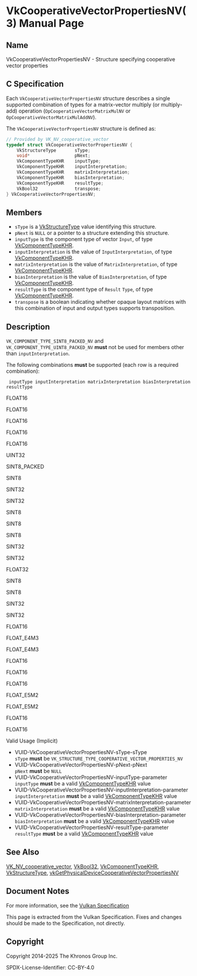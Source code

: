 # VkCooperativeVectorPropertiesNV(3) Manual Page

## Name

VkCooperativeVectorPropertiesNV - Structure specifying cooperative vector properties



## [](#_c_specification)C Specification

Each `VkCooperativeVectorPropertiesNV` structure describes a single supported combination of types for a matrix-vector multiply (or multiply-add) operation (`OpCooperativeVectorMatrixMulNV` or `OpCooperativeVectorMatrixMulAddNV`).

The `VkCooperativeVectorPropertiesNV` structure is defined as:

```c++
// Provided by VK_NV_cooperative_vector
typedef struct VkCooperativeVectorPropertiesNV {
    VkStructureType       sType;
    void*                 pNext;
    VkComponentTypeKHR    inputType;
    VkComponentTypeKHR    inputInterpretation;
    VkComponentTypeKHR    matrixInterpretation;
    VkComponentTypeKHR    biasInterpretation;
    VkComponentTypeKHR    resultType;
    VkBool32              transpose;
} VkCooperativeVectorPropertiesNV;
```

## [](#_members)Members

- `sType` is a [VkStructureType](https://registry.khronos.org/vulkan/specs/latest/man/html/VkStructureType.html) value identifying this structure.
- `pNext` is `NULL` or a pointer to a structure extending this structure.
- `inputType` is the component type of vector `Input`, of type [VkComponentTypeKHR](https://registry.khronos.org/vulkan/specs/latest/man/html/VkComponentTypeKHR.html).
- `inputInterpretation` is the value of `InputInterpretation`, of type [VkComponentTypeKHR](https://registry.khronos.org/vulkan/specs/latest/man/html/VkComponentTypeKHR.html).
- `matrixInterpretation` is the value of `MatrixInterpretation`, of type [VkComponentTypeKHR](https://registry.khronos.org/vulkan/specs/latest/man/html/VkComponentTypeKHR.html).
- `biasInterpretation` is the value of `BiasInterpretation`, of type [VkComponentTypeKHR](https://registry.khronos.org/vulkan/specs/latest/man/html/VkComponentTypeKHR.html).
- `resultType` is the component type of `Result` `Type`, of type [VkComponentTypeKHR](https://registry.khronos.org/vulkan/specs/latest/man/html/VkComponentTypeKHR.html).
- `transpose` is a boolean indicating whether opaque layout matrices with this combination of input and output types supports transposition.

## [](#_description)Description

`VK_COMPONENT_TYPE_SINT8_PACKED_NV` and `VK_COMPONENT_TYPE_UINT8_PACKED_NV` **must** not be used for members other than `inputInterpretation`.

The following combinations **must** be supported (each row is a required combination):

     inputType inputInterpretation matrixInterpretation biasInterpretation resultType

FLOAT16

FLOAT16

FLOAT16

FLOAT16

FLOAT16

UINT32

SINT8\_PACKED

SINT8

SINT32

SINT32

SINT8

SINT8

SINT8

SINT32

SINT32

FLOAT32

SINT8

SINT8

SINT32

SINT32

FLOAT16

FLOAT\_E4M3

FLOAT\_E4M3

FLOAT16

FLOAT16

FLOAT16

FLOAT\_E5M2

FLOAT\_E5M2

FLOAT16

FLOAT16

Valid Usage (Implicit)

- [](#VUID-VkCooperativeVectorPropertiesNV-sType-sType)VUID-VkCooperativeVectorPropertiesNV-sType-sType  
  `sType` **must** be `VK_STRUCTURE_TYPE_COOPERATIVE_VECTOR_PROPERTIES_NV`
- [](#VUID-VkCooperativeVectorPropertiesNV-pNext-pNext)VUID-VkCooperativeVectorPropertiesNV-pNext-pNext  
  `pNext` **must** be `NULL`
- [](#VUID-VkCooperativeVectorPropertiesNV-inputType-parameter)VUID-VkCooperativeVectorPropertiesNV-inputType-parameter  
  `inputType` **must** be a valid [VkComponentTypeKHR](https://registry.khronos.org/vulkan/specs/latest/man/html/VkComponentTypeKHR.html) value
- [](#VUID-VkCooperativeVectorPropertiesNV-inputInterpretation-parameter)VUID-VkCooperativeVectorPropertiesNV-inputInterpretation-parameter  
  `inputInterpretation` **must** be a valid [VkComponentTypeKHR](https://registry.khronos.org/vulkan/specs/latest/man/html/VkComponentTypeKHR.html) value
- [](#VUID-VkCooperativeVectorPropertiesNV-matrixInterpretation-parameter)VUID-VkCooperativeVectorPropertiesNV-matrixInterpretation-parameter  
  `matrixInterpretation` **must** be a valid [VkComponentTypeKHR](https://registry.khronos.org/vulkan/specs/latest/man/html/VkComponentTypeKHR.html) value
- [](#VUID-VkCooperativeVectorPropertiesNV-biasInterpretation-parameter)VUID-VkCooperativeVectorPropertiesNV-biasInterpretation-parameter  
  `biasInterpretation` **must** be a valid [VkComponentTypeKHR](https://registry.khronos.org/vulkan/specs/latest/man/html/VkComponentTypeKHR.html) value
- [](#VUID-VkCooperativeVectorPropertiesNV-resultType-parameter)VUID-VkCooperativeVectorPropertiesNV-resultType-parameter  
  `resultType` **must** be a valid [VkComponentTypeKHR](https://registry.khronos.org/vulkan/specs/latest/man/html/VkComponentTypeKHR.html) value

## [](#_see_also)See Also

[VK\_NV\_cooperative\_vector](https://registry.khronos.org/vulkan/specs/latest/man/html/VK_NV_cooperative_vector.html), [VkBool32](https://registry.khronos.org/vulkan/specs/latest/man/html/VkBool32.html), [VkComponentTypeKHR](https://registry.khronos.org/vulkan/specs/latest/man/html/VkComponentTypeKHR.html), [VkStructureType](https://registry.khronos.org/vulkan/specs/latest/man/html/VkStructureType.html), [vkGetPhysicalDeviceCooperativeVectorPropertiesNV](https://registry.khronos.org/vulkan/specs/latest/man/html/vkGetPhysicalDeviceCooperativeVectorPropertiesNV.html)

## [](#_document_notes)Document Notes

For more information, see the [Vulkan Specification](https://registry.khronos.org/vulkan/specs/latest/html/vkspec.html#VkCooperativeVectorPropertiesNV)

This page is extracted from the Vulkan Specification. Fixes and changes should be made to the Specification, not directly.

## [](#_copyright)Copyright

Copyright 2014-2025 The Khronos Group Inc.

SPDX-License-Identifier: CC-BY-4.0